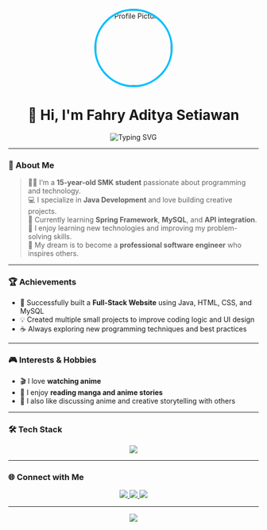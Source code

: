 <!-- 🌟 Modern Animated GitHub Profile README -->
<p align="center">
  <img src="https://uploads.onecompiler.io/43k3cj6jv/43z88scsp/WhatsApp%20Image%202025-10-10%20at%2020.02.51.jpeg" width="150" style="border-radius:50%; border: 4px solid #00bfff;" alt="Profile Picture"/>
</p>

<h1 align="center">👋 Hi, I'm Fahry Aditya Setiawan</h1>

<p align="center">
  <img src="https://readme-typing-svg.demolab.com?font=Fira+Code&pause=1000&color=00CFFF&center=true&vCenter=true&width=600&lines=💻+Java+Developer;🎓+SMK+Student;🚀+Full+Stack+Website+Creator;☕+Anime+and+Manga+Lover" alt="Typing SVG" />
</p>

---

### 🧠 About Me
> 👨‍🎓 I’m a **15-year-old SMK student** passionate about programming and technology.  
> 💻 I specialize in **Java Development** and love building creative projects.  
> 🌱 Currently learning **Spring Framework**, **MySQL**, and **API integration**.  
> 🧩 I enjoy learning new technologies and improving my problem-solving skills.  
> 💬 My dream is to become a **professional software engineer** who inspires others.  

---

### 🏆 Achievements
- 🚀 Successfully built a **Full-Stack Website** using Java, HTML, CSS, and MySQL  
- 💡 Created multiple small projects to improve coding logic and UI design  
- ☕ Always exploring new programming techniques and best practices  

---

### 🎮 Interests & Hobbies
- 🎬 I love **watching anime**  
- 📖 I enjoy **reading manga and anime stories**  
- 💭 I also like discussing anime and creative storytelling with others  

---

### 🛠️ Tech Stack
<p align="center">
  <img src="https://skillicons.dev/icons?i=java,mysql,html,css,js,git,github,vscode&perline=6" />
</p>

---

### 🌐 Connect with Me
<p align="center">
  <a href="https://www.tiktok.com/@USERNAME" target="_blank">
    <img src="https://img.shields.io/badge/TikTok-%23000000.svg?style=for-the-badge&logo=TikTok&logoColor=white"/>
  </a>
  <a href="https://www.instagram.com/USERNAME" target="_blank">
    <img src="https://img.shields.io/badge/Instagram-%23E4405F.svg?style=for-the-badge&logo=Instagram&logoColor=white"/>
  </a>
  <a href="https://github.com/USERNAME" target="_blank">
    <img src="https://img.shields.io/badge/GitHub-171515?style=for-the-badge&logo=github&logoColor=white"/>
  </a>
</p>

---

<p align="center">
  <img src="https://capsule-render.vercel.app/api?type=waving&color=00CFFF&height=120&section=footer"/>
</p>
